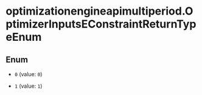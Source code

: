 # optimizationengineapimultiperiod.OptimizerInputsEConstraintReturnTypeEnum

## Enum


* `0` (value: `0`)

* `1` (value: `1`)


